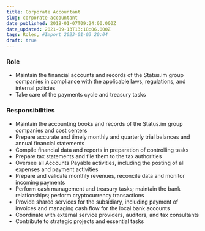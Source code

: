 ```yaml
---
title: Corporate Accountant
slug: corporate-accountant
date_published: 2018-01-07T09:24:00.000Z
date_updated: 2021-09-13T13:18:06.000Z
tags: Roles, #Import 2023-01-03 20:04
draft: true
---
```


### Role

- Maintain the financial accounts and records of the Status.im group companies in compliance with the applicable laws, regulations, and internal policies
- Take care of the payments cycle and treasury tasks

### Responsibilities

- Maintain the accounting books and records of the Status.im group companies and cost centers
- Prepare accurate and timely monthly and quarterly trial balances and annual financial statements
- Compile financial data and reports in preparation of controlling tasks
- Prepare tax statements and file them to the tax authorities
- Oversee all Accounts Payable activities, including the posting of all expenses and payment activities
- Prepare and validate monthly revenues, reconcile data and monitor incoming payments
- Perform cash management and treasury tasks; maintain the bank relationships; perform cryptocurrency transactions
- Provide shared services for the subsidiary, including payment of invoices and managing cash flow for the local bank accounts
- Coordinate with external service providers, auditors, and tax consultants
- Contribute to strategic projects and essential tasks
